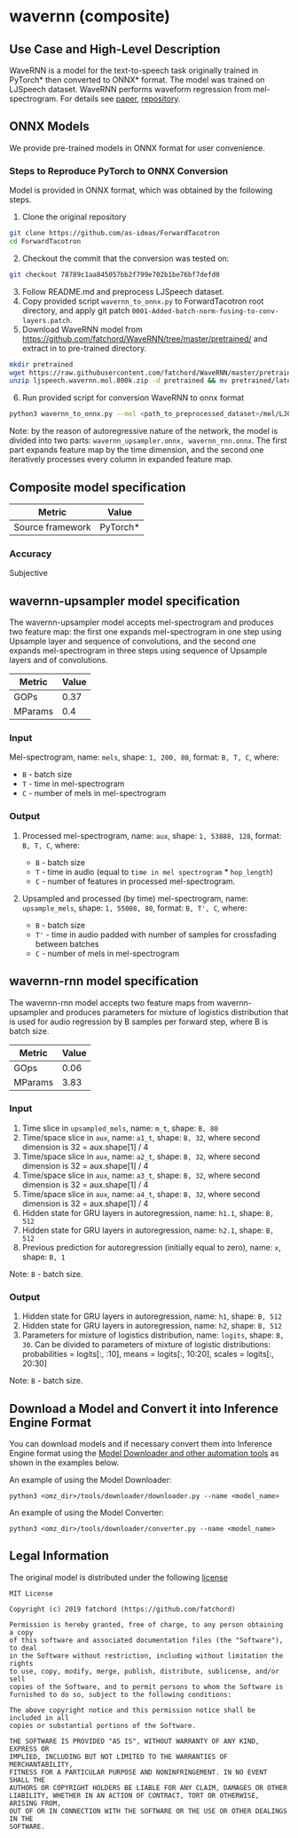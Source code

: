 # wavernn (composite)

## Use Case and High-Level Description

WaveRNN is a model for the text-to-speech task originally trained in PyTorch\*
then converted to ONNX\* format. The model was trained on LJSpeech dataset.
WaveRNN performs waveform regression from mel-spectrogram.
For details see [paper](https://arxiv.org/abs/1703.10135), [repository](https://github.com/as-ideas/ForwardTacotron).

## ONNX Models

We provide pre-trained models in ONNX format for user convenience.

### Steps to Reproduce PyTorch to ONNX Conversion

Model is provided in ONNX format, which was obtained by the following steps.

1. Clone the original repository
```sh
git clone https://github.com/as-ideas/ForwardTacotron
cd ForwardTacotron
```
2. Checkout the commit that the conversion was tested on:
```sh
git checkout 78789c1aa845057bb2f799e702b1be76bf7defd0
```
3. Follow README.md and preprocess LJSpeech dataset.
4. Copy provided script `wavernn_to_onnx.py` to ForwardTacotron root directory, and apply git patch `0001-Added-batch-norm-fusing-to-conv-layers.patch`.
5. Download WaveRNN model from https://github.com/fatchord/WaveRNN/tree/master/pretrained/ and extract in to pre-trained directory.
```sh
mkdir pretrained
wget https://raw.githubusercontent.com/fatchord/WaveRNN/master/pretrained/ljspeech.wavernn.mol.800k.zip
unzip ljspeech.wavernn.mol.800k.zip -d pretrained && mv pretrained/latest_weights.pyt pretrained/wave_800K.pyt
```
6. Run provided script for conversion WaveRNN to onnx format
```sh
python3 wavernn_to_onnx.py --mel <path_to_preprocessed_dataset>/mel/LJ008-0254.npy --voc_weights pretrained/wave_800K.pyt --hp_file hparams.py --batched
```
Note: by the reason of autoregressive nature of the network, the model is divided into two parts: `wavernn_upsampler.onnx, wavernn_rnn.onnx`. The first part expands feature map by the time dimension, and the second one iteratively processes every column in expanded feature map.

## Composite model specification

| Metric                          | Value                                     |
|---------------------------------|-------------------------------------------|
| Source framework                | PyTorch\*                                 |

### Accuracy

Subjective

## wavernn-upsampler model specification

The wavernn-upsampler model accepts mel-spectrogram and produces two feature map: the first one expands mel-spectrogram in one step using Upsample layer and sequence of convolutions, and the second one expands mel-spectrogram in three steps using sequence of Upsample layers and of convolutions.

| Metric                          | Value                                     |
|---------------------------------|-------------------------------------------|
| GOPs                            | 0.37                                      |
| MParams                         | 0.4                                       |

### Input

Mel-spectrogram, name: `mels`, shape: `1, 200, 80`, format: `B, T, C`, where:

- `B` - batch size
- `T` - time in mel-spectrogram
- `C` - number of mels in mel-spectrogram

### Output

1. Processed mel-spectrogram, name: `aux`, shape: `1, 53888, 128`, format: `B, T, C`, where:

   - `B` - batch size
   - `T` - time in audio (equal to `time in mel spectrogram` * `hop_length`)
   - `C` - number of features in processed mel-spectrogram.

2. Upsampled and processed (by time) mel-spectrogram, name: `upsample_mels`, shape: `1, 55008, 80`, format: `B, T', C`, where:

   - `B` - batch size
   - `T'` - time in audio padded with number of samples for crossfading between batches
   - `C` - number of mels in mel-spectrogram

## wavernn-rnn model specification

The wavernn-rnn model accepts two feature maps from wavernn-upsampler and produces parameters for mixture of logistics distribution that is used for audio regression by B samples per forward step, where B is batch size.

| Metric                          | Value                                     |
|---------------------------------|-------------------------------------------|
| GOps                            | 0.06                                      |
| MParams                         | 3.83                                      |

### Input

1. Time slice in `upsampled_mels`, name: `m_t`, shape: `B, 80`
2. Time/space slice in `aux`, name: `a1_t`, shape: `B, 32`, where second dimension is 32 = aux.shape[1] / 4
3. Time/space slice in `aux`, name: `a2_t`, shape: `B, 32`, where second dimension is 32 = aux.shape[1] / 4
4. Time/space slice in `aux`, name: `a3_t`, shape: `B, 32`, where second dimension is 32 = aux.shape[1] / 4
5. Time/space slice in `aux`, name: `a4_t`, shape: `B, 32`, where second dimension is 32 = aux.shape[1] / 4
6. Hidden state for GRU layers in autoregression, name: `h1.1`, shape: `B, 512`
7. Hidden state for GRU layers in autoregression, name: `h2.1`, shape: `B, 512`
8. Previous prediction for autoregression (initially equal to zero), name: `x`, shape: `B, 1`

Note: `B` - batch size.

### Output

1. Hidden state for GRU layers in autoregression, name: `h1`, shape: `B, 512`
2. Hidden state for GRU layers in autoregression, name: `h2`, shape: `B, 512`
3. Parameters for mixture of logistics distribution, name: `logits`, shape: `B, 30`. Can be divided to parameters of mixture of logistic distributions: probabilities = logits[:, :10], means = logits[:, 10:20], scales = logits[:, 20:30]

Note: `B` - batch size.

## Download a Model and Convert it into Inference Engine Format

You can download models and if necessary convert them into Inference Engine format using the [Model Downloader and other automation tools](../../../tools/downloader/README.md) as shown in the examples below.

An example of using the Model Downloader:
```
python3 <omz_dir>/tools/downloader/downloader.py --name <model_name>
```

An example of using the Model Converter:
```
python3 <omz_dir>/tools/downloader/converter.py --name <model_name>
```

## Legal Information

The original model is distributed under the following
[license](https://github.com/fatchord/WaveRNN/blob/master/LICENSE.txt)

```
MIT License

Copyright (c) 2019 fatchord (https://github.com/fatchord)

Permission is hereby granted, free of charge, to any person obtaining a copy
of this software and associated documentation files (the "Software"), to deal
in the Software without restriction, including without limitation the rights
to use, copy, modify, merge, publish, distribute, sublicense, and/or sell
copies of the Software, and to permit persons to whom the Software is
furnished to do so, subject to the following conditions:

The above copyright notice and this permission notice shall be included in all
copies or substantial portions of the Software.

THE SOFTWARE IS PROVIDED "AS IS", WITHOUT WARRANTY OF ANY KIND, EXPRESS OR
IMPLIED, INCLUDING BUT NOT LIMITED TO THE WARRANTIES OF MERCHANTABILITY,
FITNESS FOR A PARTICULAR PURPOSE AND NONINFRINGEMENT. IN NO EVENT SHALL THE
AUTHORS OR COPYRIGHT HOLDERS BE LIABLE FOR ANY CLAIM, DAMAGES OR OTHER
LIABILITY, WHETHER IN AN ACTION OF CONTRACT, TORT OR OTHERWISE, ARISING FROM,
OUT OF OR IN CONNECTION WITH THE SOFTWARE OR THE USE OR OTHER DEALINGS IN THE
SOFTWARE.
```
